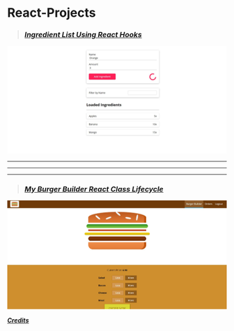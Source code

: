 # React-Projects

> ###  *[Ingredient List Using React Hooks](/IngredientListUsingReactHooks/)*

 ![ingredient](/IngredientListUsingReactHooks/webpages/ingredient.JPG)
 
 
 ---
 ---
 ---
 
 > ###  *[My Burger Builder React Class Lifecycle](/my-burger-builder-react-ClassLifecycle/)*

 ![burgerbuilder](/my-burger-builder-react-ClassLifecycle/webpages/burgerbuilder1.JPG)
 
 
 
 ***[Credits](https://www.udemy.com/course/react-the-complete-guide-incl-redux/)***
 
 
